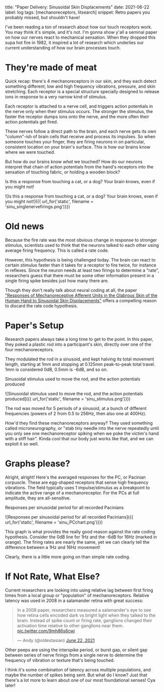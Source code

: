 title: "Paper Delivery: Sinusoidal Skin Displacements"
date: 2021-06-22
label: log
tags: [mechanoreceptors, litsearch]
snippet: Retro papers you probably missed, but shouldn't have!

I've been reading a ton of research about how our touch receptors work. You may think it's simple, and it's not. I'm gonna show y'all a seminal paper on how our nerves react to mechanical sensation. When they dropped this supa hot fire in 1982, it inspired a lot of research which underlies our current understanding of how our brain processes touch.

# They're made of meat
Quick recap: there's 4 mechanoreceptors in our skin, and they each detect something different; low and high frequency vibrations, pressure, and skin stretching. Each receptor is a special structure specially designed to release ions in response to a very narrow kind of stimulus. 

Each receptor is attached to a nerve cell, and triggers action potentials in the nerve only when their stimulus occurs. The stronger the stimulus, the faster the receptor dumps ions onto the nerve, and the more often their action potentials get fired. 

These nerves follow a direct path to the brain, and each nerve gets its own "column"-ish of brain cells that receive and process its impulses. So when someone touches your finger, they are firing neurons in on particular, consistent location on your brain's surface. This is how our brains know where we were touched. 

But how do our brains know *what* we touched? How do our neurons interpret that chain of action potentials from the hand's receptors into the sensation of touching fabric, or holding a wooden block? 

<p class="caption">Is this a response from touching a cat, or a dog? Your brain knows, even if you might not!</p>
![Is this a response from touching a cat, or a dog? Your brain knows, even if you might not!]({{ url_for('static', filename = 'sinu_singlenervefirings.png')}})

# Old news
Because the fire rate was the most obvious change in response to stronger stimulus, scientists used to think that the neurons talked to each other using average firing frequency. This is called a rate code. 

However, this hypothesis is being challenged today. The brain can react to certain stimulus faster than it takes for a receptor to fire twice, for instance in reflexes. Since the neuron needs at least two firings to determine a "rate", researchers guess that there must be some other information present in a single firing spike besides just how many there are. 

Though they don't really talk about neural coding at all, the paper ["Responses of Mechanoreceptive Afferent Units in the Glabrous Skin of the Human Hand to Sinusoidal Skin Displacements"](/static/johansson1982sinu.pdf) offers a compelling reason to discard the rate code hypothesis. 

# Paper's Setup
Research papers always take a long time to get to the point. In this paper, they poked a plastic rod into a participant's skin, directly over one of the four mechanoreceptors. 

They modulated the rod in a sinusoid, and kept halving its total movement length, starting at 1mm and stopping at 0.125mm peak-to-peak total travel. 1mm is considered 0dB, 0.5mm is -6dB, and so on.

<p class="caption">Sinusoidal stimulus used to move the rod, and the action potentials produced</p>
![Sinusoidal stimulus used to move the rod, and the action potentials produced]({{ url_for('static', filename = 'sinu_stimulus.png')}})

The rod was moved for 5 periods of a sinusoid, at a bunch of different frequencies (powers of 2 from 0.5 to 256Hz, then also one at 400Hz). 

How'd they find these mechanoreceptors anyway? They used something called microneurography, or "stab tiny needle into the nerve repeatedly until you only see one mechanoreceptor spiking when we poke the victim's hand with a stiff hair". Kinda cool that our body just works like that, and we can exploit it so well. 

# Graphs please?
Alright, alright! Here's the averaged responses for the PC, or Pacinian corpuscle. These are egg-shaped receptors that sense high frequency vibrations. The field typically uses 1 impulse/stimulus as a breakpoint to indicate the active range of a mechanoreceptor. For the PCs at full amplitude, they are all-sensitive.

<p class="caption">Responses per sinusoidal period for all recorded Pacinians</p>
![Responses per sinusoidal period for all recorded Pacinians]({{ url_for('static', filename = 'sinu_PCchart.png')}})

This graph is what provides the really good reason against the rate coding hypothesis. Consider the 0dB line for 1Hz and the -6dB for 16Hz (marked in orange). The firing rates are nearly the same, yet we can clearly tell the difference between a 1Hz and 16Hz movement! 

Clearly, there is a little more going on than simple rate coding. 

# If Not Rate, What Else?
Current researchers are looking into using relative lag between first firing times from a local group or "population" of mechanoreceptors. Relative latency was used in 2008 in a salamander retina with great success:

<blockquote class="twitter-tweet tw-align-center"><p lang="en" dir="ltr">In a 2008 paper, researchers measured a salamander&#39;s eye to see how retina cells encoded dark vs bright light when they talked to the brain. Instead of spike count or firing rate, ganglions changed their activation time relative to other ganglions near them. <a href="https://t.co/9mh86s6cwi">pic.twitter.com/9mh86s6cwi</a></p>&mdash; Andy (@oldestasian) <a href="https://twitter.com/oldestasian/status/1407171439359311874?ref_src=twsrc%5Etfw">June 22, 2021</a></blockquote> <script async src="https://platform.twitter.com/widgets.js" charset="utf-8"></script>

Other peeps are using the interspike period, or burst gap, or silent gap between series of nerve firings from a single nerve to determine the frequency of vibration or texture that's being touched.

I think it's some combination of latency across multiple populations, and maybe the number of spikes being sent. But what do I know? Just that there's a lot more to learn about one of our most foundational senses! Cya later!

